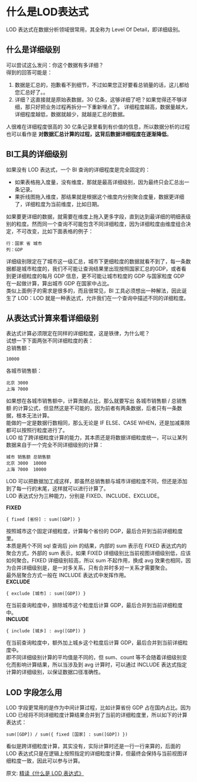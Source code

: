 # 什么是LOD表达式
LOD 表达式在数据分析领域很常用，其全称为 Level Of Detail，即详细级别。  
## 什么是详细级别
可以尝试这么发问：你这个数据有多详细？  
得到的回答可能是：  
1. 数据是汇总的，抱歉看不到细节，不过如果您正好要看总销量的话，这儿都给您汇总好了。。
2. 详细？这直接就是原始表数据，30 亿条，这够详细了吧？如果觉得还不够详细，那只好把业务过程再拆分一下重新埋点了。
详细程度越高，数据量越大，详细程度越低，数据就越少，就越是汇总的数据。

人很难在详细程度很高的 30 亿条记录里看到有价值的信息，所以数据分析的过程也可以看作是 **对数据汇总计算的过程，这背后数据详细程度在逐渐降低**。

## BI工具的详细级别
如果没有 LOD 表达式，一个 BI 查询的详细程度是完全固定的：  
- 如果表格拖入度量，没有维度，那就是最高详细级别，因为最终只会汇总出一条记录。
- 果折线图拖入维度，那结果就是根据这个维度内分别聚合度量，数据更详细了，详细粒度为当前维度，比如日期。

如果要更详细的数据，就需要在维度上拖入更多字段，直到达到最详细的明细表级别的粒度。然而同一个查询不可能包含不同详细粒度，因为详细粒度由维度组合决定，不可改变，比如下面表格的例子：  
``` 
行：国家 省 城市
列：GDP
```
详细级别限定在了城市这一级汇总，城市下更细粒度的数据就看不到了，每一条数据都是城市粒度的，我们不可能让查询结果里出现按照国家汇总的GDP，或者看到更详细粒度的每月 GDP 信息，更不可能让城市粒度的 GDP 与国家粒度 GDP 在一起做计算，算出城市 GDP 在国家中占比。  
类似上面例子的需求是很多的，而且很常见，BI 工具必须想出一种解法，因此诞生了 LOD：LOD 就是一种表达式，允许我们在一个查询中描述不同的详细粒度。
## 从表达式计算来看详细级别
表达式计算必须限定在同样的详细粒度，这是铁律，为什么呢？  
试想一下下面两张不同详细粒度的表：  
总销售额：
``` 
10000
```
各城市销售额：
``` 
北京 3000
上海 7000
```
如果想在各城市销售额中，计算贡献占比，那么就要写出 各城市销售额 / 总销售额 的计算公式，但显然这是不可能的，因为前者有两条数据，后者只有一条数据，根本无法计算。    
能做的一定是数据行数相同，那么无论是 IF ELSE、CASE WHEN，还是加减乘除都可以按照行粒度进行了。  
LOD 给了跨详细粒度计算的能力，其本质还是将数据详细粒度统一，可以让某列数据来自于一个完全不同详细级别的计算：
``` 
城市 销售额 总销售额
北京 3000  10000
上海 7000  10000
```
LOD 可以把数据加工成这样，即虽然总销售额与城市详细粒度不同，但还是添加到了每一行的末尾，这样就可以进行计算了。  
LOD 表达式分为三种能力，分别是 FIXED、INCLUDE、EXCLUDE。

**FIXED**  
``` 
{ fixed [省份] : sum([GDP]) }
```
按照城市这个固定详细粒度，计算每个省份的 DGP，最后合并到当前详细粒度里。  
本质是两个不同 sql 查询后 join 的结果，内部的 sum 表示在 FIXED 表达式内的聚合方式，外部的 sum 表示，如果 FIXED 详细级别比当前视图详细级别低，应该如何聚合。FIXED 详细级别较高，所以 sum 不起作用，换成 avg 效果也相同，因为合并详细级别是，是一对多关系，只有合并时多对一关系才需要聚合。  
最外层聚合方式一般在 INCLUDE 表达式中发挥作用。  
**EXCLUDE**  
``` 
{ exclude [城市] : sum([GDP]) }
```
在当前查询粒度中，排除城市这个粒度后计算 GDP，最后合并到当前详细粒度中。  
**INCLUDE**  
``` 
{ include [城乡] : avg([GDP]) }
```
在当前查询粒度中，额外加上城乡这个粒度后计算 GDP，最后合并到当前详细粒度中。  
即不同详细级别计算的平均值是不同的，但 sum、count 等不会随着详细级别变化而影响计算结果，所以当涉及到 avg 计算时，可以通过 INCLUDE 表达式指定计算的详细级别，以保证数据口径准确性。  
## LOD 字段怎么用
LOD 字段更常用的是作为中间计算过程，比如计算省份 GDP 占在国内占比。因为 LOD 已经将不同详细粒度计算结果合并到了当前的详细粒度里，所以如下的计算表达式：  
``` 
sum([GDP]) / sum({ fixed [国家] : sum([GDP]) })
```
看似是跨详细粒度计算，其实没有，实际计算时还是一行一行来算的，后面的 LOD 表达式只是在逻辑上按照指定的详细粒度计算，但最终会保持与当前视图详细粒度一致，因此可以参与计算。

原文: 
[精读《什么是 LOD 表达式》](https://github.com/ascoders/weekly/blob/master/%E5%89%8D%E6%B2%BF%E6%8A%80%E6%9C%AF/215.%E7%B2%BE%E8%AF%BB%E3%80%8A%E4%BB%80%E4%B9%88%E6%98%AF%20LOD%20%E8%A1%A8%E8%BE%BE%E5%BC%8F%E3%80%8B.md)
